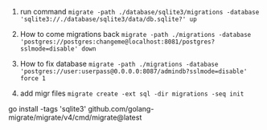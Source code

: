1. run command
 `migrate -path ./database/sqlite3/migrations -database 'sqlite3://./database/sqlite3/data/db.sqlite?' up` 

2. How to come migrations back 
 `migrate -path ./migrations -database 'postgres://postgres:changeme@localhost:8081/postgres?sslmode=disable' down` 

3. How to fix database 
`migrate -path ./migrations -database 'postgres://user:userpass@0.0.0.0:8087/admindb?sslmode=disable' force 1 `

4. add migr files
`migrate create -ext sql -dir migrations -seq init `


go install -tags 'sqlite3' github.com/golang-migrate/migrate/v4/cmd/migrate@latest